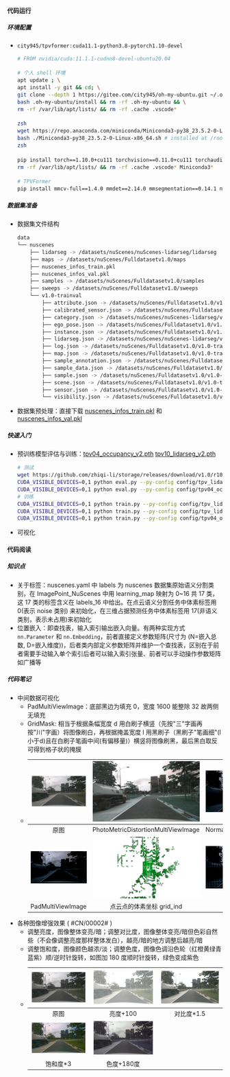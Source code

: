 #### 代码运行

##### 环境配置

- `city945/tpvformer:cuda11.1-python3.8-pytorch1.10-devel`
  ```bash
  # FROM nvidia/cuda:11.1.1-cudnn8-devel-ubuntu20.04

  # 个人 shell 环境
  apt update ; \
  apt install -y git && cd; \
  git clone --depth 1 https://gitee.com/city945/oh-my-ubuntu.git ~/.oh-my-ubuntu && \
  bash .oh-my-ubuntu/install && rm -rf .oh-my-ubuntu && \
  rm -rf /var/lib/apt/lists/ && rm -rf .cache .vscode*

  zsh
  wget https://repo.anaconda.com/miniconda/Miniconda3-py38_23.5.2-0-Linux-x86_64.sh
  bash ./Miniconda3-py38_23.5.2-0-Linux-x86_64.sh # installed at /root/.local/share/miniconda3
  zsh

  pip install torch==1.10.0+cu111 torchvision==0.11.0+cu111 torchaudio==0.10.0 -f https://download.pytorch.org/whl/torch_stable.html # see https://pytorch.org/get-started/previous-versions
  rm -rf /var/lib/apt/lists/ && rm -rf .cache .vscode* Miniconda3*

  # TPVFormer
  pip install mmcv-full==1.4.0 mmdet==2.14.0 mmsegmentation==0.14.1 numba==0.48.0 numpy==1.23.1 Pillow==9.3.0 PyYAML==6.0 timm==0.4.12 'yapf<=0.40.1' nuscenes-devkit
  ```

##### 数据集准备

- 数据集文件结构
  ```bash
  data
  └── nuscenes
      ├── lidarseg -> /datasets/nuScenes/nuScenes-lidarseg/lidarseg
      ├── maps -> /datasets/nuScenes/Fulldatasetv1.0/maps
      ├── nuscenes_infos_train.pkl
      ├── nuscenes_infos_val.pkl
      ├── samples -> /datasets/nuScenes/Fulldatasetv1.0/samples
      ├── sweeps -> /datasets/nuScenes/Fulldatasetv1.0/sweeps
      └── v1.0-trainval
          ├── attribute.json -> /datasets/nuScenes/Fulldatasetv1.0/v1.0-trainval/attribute.json
          ├── calibrated_sensor.json -> /datasets/nuScenes/Fulldatasetv1.0/v1.0-trainval/calibrated_sensor.json
          ├── category.json -> /datasets/nuScenes/nuScenes-lidarseg/v1.0-trainval/category.json
          ├── ego_pose.json -> /datasets/nuScenes/Fulldatasetv1.0/v1.0-trainval/ego_pose.json
          ├── instance.json -> /datasets/nuScenes/Fulldatasetv1.0/v1.0-trainval/instance.json
          ├── lidarseg.json -> /datasets/nuScenes/nuScenes-lidarseg/v1.0-trainval/lidarseg.json
          ├── log.json -> /datasets/nuScenes/Fulldatasetv1.0/v1.0-trainval/log.json
          ├── map.json -> /datasets/nuScenes/Fulldatasetv1.0/v1.0-trainval/map.json
          ├── sample_annotation.json -> /datasets/nuScenes/Fulldatasetv1.0/v1.0-trainval/sample_annotation.json
          ├── sample_data.json -> /datasets/nuScenes/Fulldatasetv1.0/v1.0-trainval/sample_data.json
          ├── sample.json -> /datasets/nuScenes/Fulldatasetv1.0/v1.0-trainval/sample.json
          ├── scene.json -> /datasets/nuScenes/Fulldatasetv1.0/v1.0-trainval/scene.json
          ├── sensor.json -> /datasets/nuScenes/Fulldatasetv1.0/v1.0-trainval/sensor.json
          └── visibility.json -> /datasets/nuScenes/Fulldatasetv1.0/v1.0-trainval/visibility.json
  ```
- 数据集预处理：直接下载 [nuscenes_infos_train.pkl](https://cloud.tsinghua.edu.cn/f/ede3023e01874b26bead/?dl=1) 和 [nuscenes_infos_val.pkl](https://cloud.tsinghua.edu.cn/f/61d839064a334630ac55/?dl=1)

##### 快速入门

- 预训练模型评估与训练：[tpv04_occupancy_v2.pth](https://cloud.tsinghua.edu.cn/f/3fbd12101ead4397a0f7/?dl=1) [tpv10_lidarseg_v2.pth](https://cloud.tsinghua.edu.cn/f/f686e97feb18406592d9/?dl=1)

  ```bash
  # 测试
  wget https://github.com/zhiqi-li/storage/releases/download/v1.0/r101_dcn_fcos3d_pretrain.pth -P model_zoo/download/
  CUDA_VISIBLE_DEVICES=0,1 python eval.py --py-config config/tpv_lidarseg.py --ckpt-path model_zoo/download/tpv10_lidarseg_v2.pth
  CUDA_VISIBLE_DEVICES=0,1 python eval.py --py-config config/tpv04_occupancy.py --ckpt-path model_zoo/download/tpv04_occupancy_v2.pth
  # 训练
  CUDA_VISIBLE_DEVICES=0,1 python train.py --py-config config/tpv_lidarseg.py --work-dir out/tpv_lidarseg
  CUDA_VISIBLE_DEVICES=0,1 python train.py --py-config config/tpv_lidarseg_dim64.py --work-dir out/tpv_lidarseg_dim64
  CUDA_VISIBLE_DEVICES=0,1 python train.py --py-config config/tpv04_occupancy.py --work-dir out/tpv_occupancy
  ```
- 可视化

#### 代码阅读

##### 知识点

- 关于标签：nuscenes.yaml 中 labels 为 nuscenes 数据集原始语义分割类别，在 ImagePoint_NuScenes 中用 learning_map 映射为 0~16 共 17 类，这 17 类的标签含义在 labels_16 中给出。在点云语义分割任务中体素标签用 0(表示 noise 类别) 来初始化，在三维占据预测任务中体素标签用 17(非语义类别，表示未占用)来初始化
- 位置嵌入：即查找表，输入索引输出嵌入向量。有两种实现方式 `nn.Parameter` 和 `nn.Embedding`，前者直接定义参数矩阵(尺寸为 (N=嵌入总数, D=嵌入维度))，后者类内部定义参数矩阵并维护一个查找表，区别在于前者需要手动输入单个索引后者可以输入索引张量、前者可以手动操作参数矩阵如广播等

##### 代码笔记

- 中间数据可视化
  - PadMultiViewImage：底部黑边为填充 0，宽度 1600 能整除 32 故两侧无填充
  - GridMask: 相当于根据条幅宽度 d 用白刷子横竖（先按"三"字画再按"川"字画）将图像刷白，再根据掩盖宽度 l 用黑刷子（黑刷子"笔画细"(l小于d)且在白刷子笔画中间(有偏移量)）横竖将图像刷黑，最后黑白取反可得到格子状的掩膜
  - | ![1749368443521.png](assets/README/1749368443521.png) | ![1749370758155.png](assets/README/1749370758155.png) | ![1749370898980.png](assets/README/1749370898980.png) |
    | :-------------------------------------------------: | :-------------------------------------------------: | :-------------------------------------------------: |
    |                        原图                        |         PhotoMetricDistortionMultiViewImage         |               NormalizeMultiviewImage               |
    | ![1749371357109.png](assets/README/1749371357109.png) | ![1749349230271.png](assets/README/1749349230271.png) | ![1749377394444.png](assets/README/1749377394444.png) |
    |                  PadMultiViewImage                  |              点云点的体素坐标 grid_ind              |                      GridMask                      |

* 各种图像增强效果 ( #CN/00002# )
  * 调整亮度，图像整体变亮/暗；调整对比度，图像整体变亮/暗但色彩自然些（不会像调整亮度那样整体发白），越亮/暗的地方调整后越亮/暗
  * 调整饱和度，图像颜色越浓/淡；调整色度，图像色调沿色轮（红橙黄绿青蓝紫）顺/逆时针旋转，如图加 180 度顺时针旋转，绿色变成紫色
  * | ![1749368443521.png](assets/README/1749368443521.png) | ![1749368472346.png](assets/README/1749368472346.png) | ![1749368494729.png](assets/README/1749368494729.png) |
    | :-------------------------------------------------: | :-------------------------------------------------: | :-------------------------------------------------: |
    |                        原图                        |                      亮度+100                      |                     对比度*1.5                     |
    | ![1749368509843.png](assets/README/1749368509843.png) | ![1749368527247.png](assets/README/1749368527247.png) |                                                    |
    |                      饱和度*3                      |                     色度+180度                     |                                                    |
